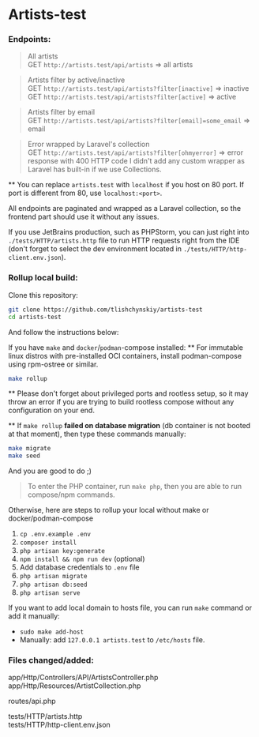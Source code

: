 # Artists-test
### Endpoints:
> All artists <br/>
GET `http://artists.test/api/artists` => all artists

> Artists filter by active/inactive <br/>
GET `http://artists.test/api/artists?filter[inactive]` => inactive
GET `http://artists.test/api/artists?filter[active]` => active

> Artists filter by email <br/>
GET `http://artists.test/api/artists?filter[email]=some_email` => email

> Error wrapped by Laravel's collection <br/>
GET `http://artists.test/api/artists?filter[ohmyerror]` => error response with 400 HTTP code
I didn't add any custom wrapper as Laravel has built-in if we use Collections.

** You can replace `artists.test` with `localhost` if you host on 80 port. If port is different from 80, use `localhost:<port>`.

All endpoints are paginated and wrapped as a Laravel collection, so the frontend part should use it without any issues.

If you use JetBrains production, such as PHPStorm, you can just right into `./tests/HTTP/artists.http` file to run HTTP requests right from the IDE (don't forget to select the dev environment located in `./tests/HTTP/http-client.env.json`).

### Rollup local build:
Clone this repository:
```bash
git clone https://github.com/tlishchynskiy/artists-test
cd artists-test
```

And follow the instructions below:

If you have `make` and `docker`/`podman`-compose installed:
** For immutable linux distros with pre-installed OCI containers, install podman-compose using rpm-ostree or similar.
```bash
make rollup
```
** Please don't forget about privileged ports and rootless setup, so it may throw an error if you are trying to build rootless compose without any configuration on your end.

** If `make rollup` **failed on database migration** (db container is not booted at that moment), then type these commands manually:
```bash
make migrate
make seed
```

And you are good to do ;)

> To enter the PHP container, run `make php`, then you are able to run compose/npm commands.

Otherwise, here are steps to rollup your local without make or docker/podman-compose
1. `cp .env.example .env`
2. `composer install`
3. `php artisan key:generate`
4. `npm install && npm run dev` (optional)
5. Add database credentials to `.env` file
6. `php artisan migrate`
7. `php artisan db:seed`
8. `php artisan serve`

If you want to add local domain to hosts file, you can run `make` command or add it manually:
- `sudo make add-host`
- Manually: add `127.0.0.1 artists.test` to `/etc/hosts` file.

### Files changed/added:
app/Http/Controllers/API/ArtistsController.php <br/>
app/Http/Resources/ArtistCollection.php

routes/api.php

tests/HTTP/artists.http <br/>
tests/HTTP/http-client.env.json
